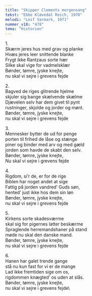 ```yaml
---
title: "Skipper Clements morgensang"
tekst: "Ebbe Kløvedal Reich, 1970"
melodi: "Leif Varmark, 1971"
nummer_v18: "478"
tema: "Historien"
---
```

1\.\
Skærm jeres hus med grav og planke\
Hvæs jeres leer snittende blanke\
Frygt ikke Rantzaus sorte hær\
Silke skal vige for vadmelsklær\
Bønder, tømre, jyske knejte,\
nu skal vi sejre i grevens fejde

2\.\
Bagved de riges glitrende hjelme\
skjuler sig bange skælvende skælme\
Djævelen selv har dem givet til pynt\
rustninger, skjolde og jorder og mønt.\
Bønder, tømre, jyske knejte,\
nu skal vi sejre i grevens fejde

3\.\
Mennesker bytter de ud for penge\
porten til frihed de låse og stænge\
piner og binder med arv og med gæld\
jorden som havde de skabt den selv.\
Bønder, tømre, jyske knejte,\
Nu skal vi sejre i grevens fejde

4\.\
Rigdom, si’r de, er for de rige\
Biblen har noget andet at sige\
Fattig på jorden vandred’ Guds søn,\
hented’ just ikke hos dem sin løn\
Bønder, tømre, jyske knejte,\
nu skal vi sejre i grevens fejde

5\.\
Kirkens sorte skadesværme\
skal sig for pigernes latter beskærme\
Spraglende herremandshaner på stand\
møde nu skal den danske mand.\
Bønder, tømre, jyske knejte,\
nu skal vi sejre i grevens fejde

6\.\
Hanen har galet trende gange\
stå nu kun fast for vi er de mange\
Lad ikke fremtiden sige om os,\
rigdommen knægted’ os uden at slås.\
Bønder, tømre, jyske knejte,\
nu skal vi sejre i grevens fejde\

